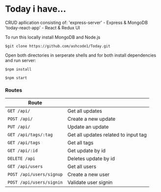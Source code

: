 # Today i have...

CRUD apllication consisting of:
'express-server' - Express & MongoDB
'today-react-app' - React & Redux UI

To run this locally install MongoDB and Node.js
```
$git clone https://github.com/ashcode1/Today.git
```

Open both directories in serperate shells and for both install dependencies and run server:

```
$npm install
```
```
$npm start
```

### Routes

| Route |   |
| ------|---|
| `GET /api/` | Get all updates |
| `POST /api/` | Create a new update |
| `PUT /api/` | Update an update |
| `GET /api/tags/:tag` | Get all updates related to input tag |
| `GET /api/tags` | Get all tags |
| `GET /api/:id` | Get update by id | 
| `DELETE /api` | Deletes update by id 
| `GET /api/users` | Get all users |
| `POST /api/users/signup` | Create a new user |
| `POST /api/users/signin` | Validate user signin |